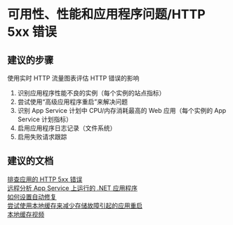 <properties
    pageTitle="可用性、性能和应用程序问题/HTTP 5xx 错误"
    description="可用性、性能和应用程序问题/HTTP 5xx 错误"
    service="microsoft.web"
    resource="sites"
    authors="aashu"
    displayOrder=""
    selfHelpType="generic"
    supportTopicIds="32542218"
    resourceTags=""
    productPesIds="14748"
    cloudEnvironments="public"
/>


# 可用性、性能和应用程序问题/HTTP 5xx 错误

## **建议的步骤**
使用实时 HTTP 流量图表评估 HTTP 错误的影响

1. 识别应用程序性能不良的实例（每个实例的站点指标）
2. 尝试使用“高级应用程序重启”来解决问题
3. 识别 App Service 计划中 CPU/内存消耗最高的 Web 应用（每个实例的 App Service 计划指标）
4. 启用应用程序日志记录（文件系统）
5. 启用失败请求跟踪

## **建议的文档**
[排查应用的 HTTP 5xx 错误](https://azure.microsoft.com/documentation/articles/app-service-web-troubleshoot-http-502-http-503/)<br>
[远程分析 App Service 上运行的 .NET 应用程序](https://azure.microsoft.com/blog/remote-profiling-support-in-azure-app-service/)<br>
[如何设置自动修复](http://azure.microsoft.com/blog/2014/02/06/auto-healing-windows-azure-web-sites/)<br>
[尝试使用本地缓存来减少存储故障引起的应用重启](https://azure.microsoft.com/documentation/articles/app-service-local-cache/)<br>
[本地缓存视频](https://channel9.msdn.com/Shows/Cloud+Cover/Episode-201-Azure-Web-App-Local-Cache-with-Cory-Fowler)



<!--HONumber=Jul16_HO4-->


